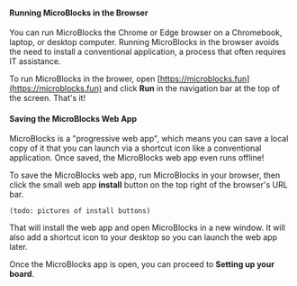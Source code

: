 #### Running MicroBlocks in the Browser ####

You can run MicroBlocks the Chrome or Edge browser on a Chromebook, laptop, or desktop computer.
Running MicroBlocks in the browser avoids the need to install a conventional application,
a process that often requires IT assistance.

To run MicroBlocks in the brower, open [https://microblocks.fun](https://microblocks.fun)
and click **Run** in the navigation bar at the top of the screen. That's it!

#### Saving the MicroBlocks Web App ####

MicroBlocks is a "progressive web app", which means you can save a local copy
of it that you can launch via a shortcut icon like a conventional application.
Once saved, the MicroBlocks web app even runs offline!

To save the MicroBlocks web app, run MicroBlocks in your browser, then click the small web app
**install** button on the top right of the browser's URL bar.

	(todo: pictures of install buttons)

That will install the web app and open MicroBlocks in a new window.
It will also add a shortcut icon to your desktop so you can launch the web app later.

Once the MicroBlocks app is open, you can proceed to **Setting up your board**.
